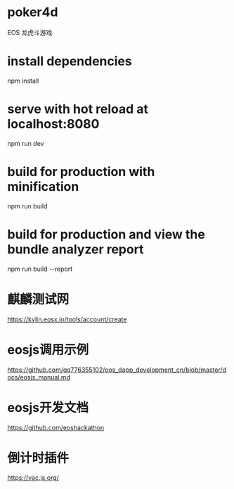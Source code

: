 # poker4d
EOS 龙虎斗游戏

# install dependencies
npm install

# serve with hot reload at localhost:8080
npm run dev

# build for production with minification
npm run build

# build for production and view the bundle analyzer report
npm run build --report

# 麒麟测试网
https://kylin.eosx.io/tools/account/create

# eosjs调用示例
https://github.com/qq776355102/eos_dapp_development_cn/blob/master/docs/eosjs_manual.md

# eosjs开发文档
https://github.com/eoshackathon

# 倒计时插件
https://vac.js.org/